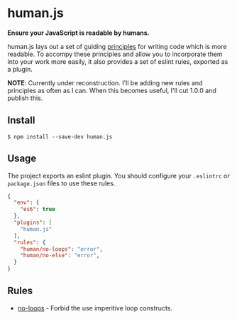 # human.js

**Ensure your JavaScript is readable by humans.**

human.js lays out a set of guiding [principles](docs/principles/) for writing code which is more readable. To accompy these principles and allow you to incorporate them into your work more easily, it also provides a set of eslint rules, exported as a plugin.

**NOTE**: Currently under reconstruction. I'll be adding new rules and principles as often as I can. When this becomes useful, I'll cut 1.0.0 and publish this.

## Install

```
$ npm install --save-dev human.js
```

## Usage

The project exports an eslint plugin. You should configure your `.eslintrc` or `package.json` files to use these
rules.

```json
{
  "env": {
    "es6": true
  },
  "plugins": [
    "human.js"
  ],
  "rules": {
    "human/no-loops": "error",
    "human/no-else": "error",
  }
}
```


## Rules

- [no-loops](docs/rules/no-loops.md) - Forbid the use imperitive loop constructs.

